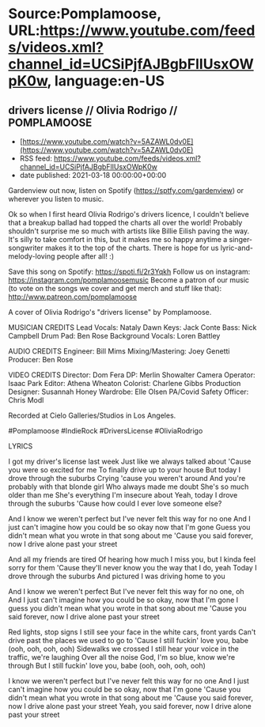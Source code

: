 # Source:Pomplamoose, URL:https://www.youtube.com/feeds/videos.xml?channel_id=UCSiPjfAJBgbFlIUsxOWpK0w, language:en-US

## drivers license // Olivia Rodrigo // POMPLAMOOSE
 - [https://www.youtube.com/watch?v=5AZAWL0dv0E](https://www.youtube.com/watch?v=5AZAWL0dv0E)
 - RSS feed: https://www.youtube.com/feeds/videos.xml?channel_id=UCSiPjfAJBgbFlIUsxOWpK0w
 - date published: 2021-03-18 00:00:00+00:00

Gardenview out now, listen on Spotify (https://sptfy.com/gardenview) or wherever you listen to music.

 Ok so when I first heard Olivia Rodrigo's drivers licence, I couldn't believe that a breakup ballad had topped the charts all over the world! Probably shouldn't surprise me so much with artists like Billie Eilish paving the way. It's silly to take comfort in this, but it makes me so happy anytime a singer-songwriter makes it to the top of the charts. There is hope for us lyric-and-melody-loving people after all! :)

Save this song on Spotify: https://spoti.fi/2r3Yqkh
Follow us on instagram: https://instagram.com/pomplamoosemusic
Become a patron of our music (to vote on the songs we cover and get merch and stuff like that): http://www.patreon.com/pomplamoose

A cover of Olivia Rodrigo's "drivers license" by Pomplamoose.

MUSICIAN CREDITS
Lead Vocals: Nataly Dawn
Keys: Jack Conte
Bass: Nick Campbell
Drum Pad: Ben Rose
Background Vocals: Loren Battley

AUDIO CREDITS
Engineer: Bill Mims
Mixing/Mastering: Joey Genetti
Producer: Ben Rose

VIDEO CREDITS
Director: Dom Fera
DP: Merlin Showalter
Camera Operator: Isaac Park
Editor: Athena Wheaton
Colorist: Charlene Gibbs
Production Designer: Susannah Honey
Wardrobe: Elle Olsen
PA/Covid Safety Officer: Chris Modl

Recorded at Cielo Galleries/Studios in Los Angeles.

#Pomplamoose #IndieRock #DriversLicense #OliviaRodrigo

LYRICS

I got my driver's license last week
Just like we always talked about
'Cause you were so excited for me
To finally drive up to your house
But today I drove through the suburbs
Crying 'cause you weren't around
And you're probably with that blonde girl
Who always made me doubt
She's so much older than me
She's everything I'm insecure about
Yeah, today I drove through the suburbs
'Cause how could I ever love someone else?

And I know we weren't perfect but I've never felt this way for no one
And I just can't imagine how you could be so okay now that I'm gone
Guess you didn't mean what you wrote in that song about me
'Cause you said forever, now I drive alone past your street

And all my friends are tired
Of hearing how much I miss you, but
I kinda feel sorry for them
'Cause they'll never know you the way that I do, yeah
Today I drove through the suburbs
And pictured I was driving home to you

And I know we weren't perfect
But I've never felt this way for no one, oh
And I just can't imagine how you could be so okay, now that I'm gone
I guess you didn't mean what you wrote in that song about me
'Cause you said forever, now I drive alone past your street

Red lights, stop signs
I still see your face in the white cars, front yards
Can't drive past the places we used to go to
'Cause I still fuckin' love you, babe (ooh, ooh, ooh, ooh)
Sidewalks we crossed
I still hear your voice in the traffic, we're laughing
Over all the noise
God, I'm so blue, know we're through
But I still fuckin' love you, babe (ooh, ooh, ooh, ooh)

I know we weren't perfect but I've never felt this way for no one
And I just can't imagine how you could be so okay, now that I'm gone
'Cause you didn't mean what you wrote in that song about me
'Cause you said forever, now I drive alone past your street
Yeah, you said forever, now I drive alone past your street

